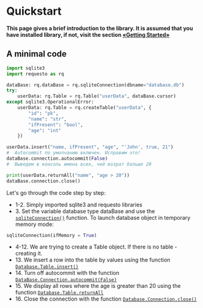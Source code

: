 # Quickstart

**This page gives a brief introduction to the library. It is assumed that you have installed
library, if not, visit the section [«Getting Started»](./start.md)**

## A minimal code

```python
import sqlite3
import requesto as rq

dataBase: rq.dataBase = rq.sqliteConnection(dbname="database.db")
try:
    userData: rq.Table = rq.Table("userData", dataBase.cursor)
except sqlite3.OperationalError:
    userData: rq.Table = rq.createTable("userData", {
        "id": "pk",
        "name": "str",
        "ifPresent": "bool",
        "age": "int"
    })

userData.insert("name, ifPresent", "age", "'John', true, 21")
#  Autocommit по умолчанию включен. Исправим это!
dataBase.connection.autocommit(False)
#  Выведем в консоль имена всех, чей возрат больше 20

print(userData.returnAll("name", "age > 20"))
dataBase.connection.close()
```
Let's go through the code step by step:
* 1-2. Simply imported sqlite3 and requesto libraries
* 3\. Set the variable database type dataBase and use the [`sqliteConnection()`](./manuals.md/#sqliteConnection()) function. To launch database object in temporary memory mode:
``` python
sqliteConnection(ifMemory = True)
```
* 4-12. We are trying to create a Table object. If there is no table - creating it.
* 1З. We insert a row into the table by values using the function [`Database.Table.insert()`](./manuals.md/#Table.insert)
* 14\. Turn off autocommit with the function [`DataBase.Connection.autocommit(False)`](./manuals.md/#DataBase.Connection.autocommit())
* 15\. We display all rows where the age is greater than 20 using the function [`Database.Table.returnAll`](./manuals.md/#Table.returnAll)
* 16\. Close the connection with the function [`Database.Connection.close()`](./manuals.md/#Database.Connection.close())
